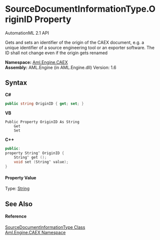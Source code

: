 # SourceDocumentInformationType.OriginID Property 
AutomationML 2.1 API 

Gets and sets an identifier of the origin of the CAEX document, e.g. a unique identifier of a source engineering tool or an exporter software. The ID shall not change even if the origin gets renamed

**Namespace:**&nbsp;<a href="N_Aml_Engine_CAEX">Aml.Engine.CAEX</a><br />**Assembly:**&nbsp;AML.Engine (in AML.Engine.dll) Version: 1.6

## Syntax

**C#**<br />
``` C#
public string OriginID { get; set; }
```

**VB**<br />
``` VB
Public Property OriginID As String
	Get
	Set
```

**C++**<br />
``` C++
public:
property String^ OriginID {
	String^ get ();
	void set (String^ value);
}
```


#### Property Value
Type: <a href="https://docs.microsoft.com/dotnet/api/system.string" target="_parent" rel="noopener noreferrer">String</a>

## See Also


#### Reference
<a href="T_Aml_Engine_CAEX_SourceDocumentInformationType">SourceDocumentInformationType Class</a><br /><a href="N_Aml_Engine_CAEX">Aml.Engine.CAEX Namespace</a><br />
